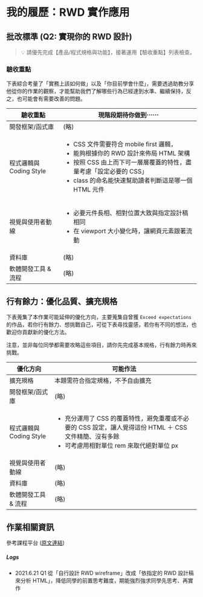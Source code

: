 # 我的履歷：RWD 實作應用

## 批改標準 (Q2: 實現你的 RWD 設計)

> 💡  請優先完成【產品/程式規格與功能】，接著運用【驗收重點】列表檢查。

### 驗收重點

下表綜合考量了「實務上該如何做」以及「你目前學會什麼」，需要透過助教分享他從你的作業的觀察，才能幫助我們了解哪些行為已經達到水準、繼續保持，反之，也可能會有需要改善的問題。

<table>
  <thead>
    <tr>
      <th>驗收重點</td>
      <th>現階段期待你做到⋯⋯</td>
    </tr>
  </thead>
  <tbody>
    <tr>
      <td>開發框架/函式庫</td>
      <td>(略)</td>
    </tr>
    <tr>
      <td>程式邏輯與 Coding Style</td>
      <td>
        <ul>
          <li>CSS 文件需要符合 mobile first 邏輯，</li>
          <li>能夠根據你的 RWD 設計來佈局 HTML 架構</li>
          <li>按照 CSS 由上而下可一層層覆蓋的特性，盡量考慮「設定必要的 CSS」</li>
          <li>class 的命名能快速幫助讀者判斷這是哪一個 HTML 元件</li>
        </ul>
      </td>
    </tr>
      <tr>
      <td>視覺與使用者動線</td>
      <td>
        <ul>
          <li>必要元件長相、相對位置大致與指定設計稿相同</li>
          <li>在 viewport 大小變化時，讓網頁元素跟著流動</li>
        </ul>
      </td>
    </tr>
    <tr>
      <td>資料庫</td>
      <td>(略)</td>
    </tr>
      <tr>
      <td>軟體開發工具 & 流程</td>
      <td>(略)</td>
    </tr>
  </tbody>
</table>

## 行有餘力：優化品質、擴充規格

下表蒐集了本作業可能延伸的優化方向，主要蒐集自曾獲 `Exceed expectations` 的作品，若你行有餘力、想挑戰自己，可從下表尋找靈感，若你有不同的想法，也歡迎你貢獻新的優化方法。

注意，並非每位同學都需要攻略這些項目，請你先完成基本規格，行有餘力時再來挑戰。

<table>
  <thead>
    <tr>
      <th>優化方向</td>
      <th>可能作法</td>
    </tr>
  </thead>
  <tbody>
    <tr>
      <td>擴充規格</td>
      <td>本題需符合指定規格，不予自由擴充</td>
    </tr>
    <tr>
      <td>開發框架/函式庫</td>
      <td>(略)</td>
    </tr>
    <tr>
      <td>程式邏輯與 Coding Style</td>
      <td>
        <ul>
          <li>充分運用了 CSS 的覆蓋特性，避免重覆或不必要的 CSS 設定，讓人覺得這份 HTML ＋ CSS 文件精簡、沒有多餘</li>
          <li>可考慮用相對單位 rem 來取代絕對單位 px</li>
        </ul>
      </td>
    </tr>
      <tr>
      <td>視覺與使用者動線</td>
      <td>(略)</td>
    </tr>
    <tr>
      <td>資料庫</td>
      <td>(略)</td>
    </tr>
      <tr>
      <td>軟體開發工具 & 流程</td>
      <td>(略)</td>
    </tr>
  </tbody>
</table>

## 作業相關資訊

參考課程平台 (<a href="https://lighthouse.alphacamp.co/courses/101/assignments/3033" target="_blank">原文連結</a>)

##### Logs

- 2021.6.21 Q1 從「自行設計 RWD wireframe」改成「依指定的 RWD 設計稿來分析 HTML」，降低同學的前置思考難度，期能強烈強求同學先思考、再實作